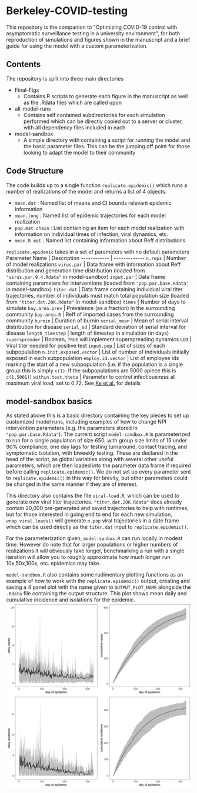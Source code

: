 # Berkeley-COVID-testing

This repository is the companion to "Optimizing COVID-19 control with asymptomatic surveillance testing in a university environment", for both reproduction of simulations and figures shown in the manuscript and a brief guide for using the model with a custom parameterization.

## Contents
The repository is split into three main directories
- Final-Figs
  - Contains R scripts to generate each figure in the manuscript as well as the .Rdata files which are called upon
- all-model-runs
  - Contains self contained subdirectories for each simulation performed which can be directly copied out to a server or cluster, with all dependency files included in each
- model-sandbox
  - A simple directory with containing a script for running the model and the basic parameter files. This can be the jumping off point for those looking to adapt the model to their community

## Code Structure
The code builds up to a single function `replicate.epidemic()` which runs a number of realizations of the model and returns a list of 4 objects.
- `mean.dat` : Named list of means and CI bounds relevant epidemic information
- `mean.long` : Named list of epidemic trajectories for each model realization
- `pop.mat.chain` : List containing an item for each model realization with information on individual times of infection, viral dynamics, etc.
- `mean.R.mat` : Named list containing information about Reff distributions

`replicate.epidemic` takes in a set of parameters with no default parameters
Parameter Name | Description
------------ | -------------
`n.reps` | Number of model realizations
`virus.par` | Data frame with information about Reff distribution and generation time distribution (loaded from `"virus.par.9.4.Rdata"` in model-sandbox)
`input.par` | Data frame containing parameters for interventions (loaded from `"pop.par.base.Rdata"` in model-sandbox)
`titer.dat` | Data frame containing individual viral titer trajectories, number of individuals must match total population size (loaded from `"titer.dat.20K.Rdata"` in model-sandbox)
`times` | Number of days to simulate
`bay.area.prev` | Prevalence (as a fraction) in the surrounding community
`bay.area.R` | Reff of imported cases from the surrounding community
`burnin` | Duration of burnin
`serial_mean` | Mean of serial interval distribution for disease
`serial_sd` | Standard deviation of serial interval for disease
`length_timestep` | length of timestep in simulation (in days)
`superspreader` | Boolean, `TRUE` will implement superspreading dynamics
`LOD` | Viral titer needed for positive test
`input.pop` | List of sizes of each subpopulation
`n.init.exposed.vector` | List of number of individuals initially exposed in each subpopulation
`employ.id.vector` | List of employee ids marking the start of a new subpopulation (i.e. if the population is a single group this is simply `c(1)`. If the subpopulations are 5000 apiece this is `c(1,5001)`)
`within.host.theta` | Parameter to control infectiousness at maximum viral load, set to 0.72. See [Ke et al.](https://www.medrxiv.org/content/10.1101/2020.09.25.20201772v1) for details 

## model-sandbox basics
As stated above this is a basic directory containing the key pieces to set up customized model runs, including examples of how to change NPI intervention parameters (e.g. the parameters stored in `"pop.par.base.Rdata"`). The current script `model-sandbox.R` is parameterized to run for a single population of size 650, with group size limits of 15 under 90% compliance, one day lags for testing turnaround, contact tracing, and symptomatic isolation, with biweekly testing. These are declared in the head of the script, as global variables along with several other useful parameters, which are then loaded into the parameter data frame if required before calling `replicate.epidemic()`. We do not set up every parameter sent to `replicate.epidemic()` in this way for brevity, but other parameters could be changed in the same manner if they are of interest.

This directory also contains the file `viral-load.R`, which can be used to generate new viral titer trajectories. `"titer.dat.20K.Rdata"` does already contain 20,000 pre-generated and saved trajectories to help with runtimes, but for those interested in going end to end for each new simulation, `wrap.viral.loads()` will generate `n.pop` viral trajectories in a date frame which can be used directly as the `titer.dat` input to `replicate.epidemic()`.

For the parameterization given, `model-sanbox.R` can run locally in modest time. However do note that for larger populations or higher numbers of realizations it will obviously take longer, benchmarking a run with a single iteration will allow you to roughly approximate how much longer run 10x,50x,100x, etc. epidemics may take.

`model-sandbox.R` also contains some rudimentary plotting functions as an example of how to work with the `replicate.epidemic()` output, creating and saving a 4 panel plot with the name given to `OUTPUT_PLOT_NAME` alongside the `.Rdata` file containing the output structure. This plot shows mean daily and cumulative incidence and isolations for the epidemic. ![Example Plot](/model-sandbox/example.png)
